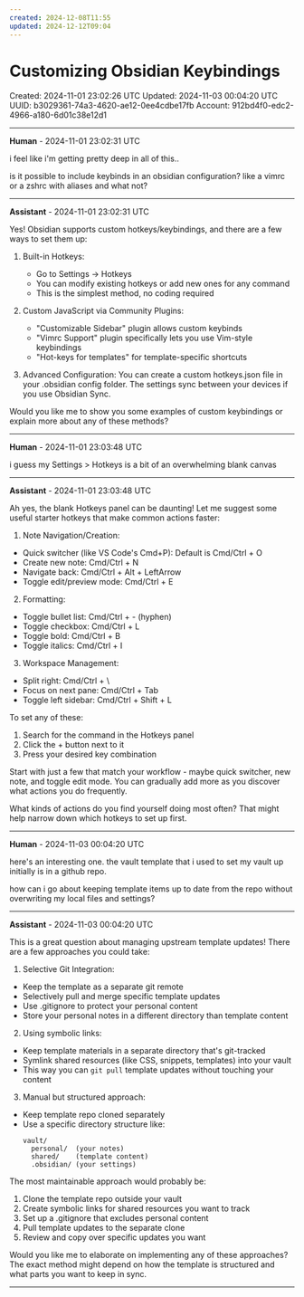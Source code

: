 ```yaml
---
created: 2024-12-08T11:55
updated: 2024-12-12T09:04
---
```

# Customizing Obsidian Keybindings

Created: 2024-11-01 23:02:26 UTC
Updated: 2024-11-03 00:04:20 UTC
UUID: b3029361-74a3-4620-ae12-0ee4cdbe17fb
Account: 912bd4f0-edc2-4966-a180-6d01c38e12d1

---

**Human** - 2024-11-01 23:02:31 UTC

i feel like i'm getting pretty deep in all of this.. 

is it possible to include keybinds in an obsidian configuration? like a vimrc or a zshrc with aliases and what not?

---

**Assistant** - 2024-11-01 23:02:31 UTC

 Yes! Obsidian supports custom hotkeys/keybindings, and there are a few ways to set them up:

1. Built-in Hotkeys:
   - Go to Settings → Hotkeys
   - You can modify existing hotkeys or add new ones for any command
   - This is the simplest method, no coding required

2. Custom JavaScript via Community Plugins:
   - "Customizable Sidebar" plugin allows custom keybinds
   - "Vimrc Support" plugin specifically lets you use Vim-style keybindings
   - "Hot-keys for templates" for template-specific shortcuts

3. Advanced Configuration:
   You can create a custom hotkeys.json file in your .obsidian config folder. The settings sync between your devices if you use Obsidian Sync.

Would you like me to show you some examples of custom keybindings or explain more about any of these methods?

---

**Human** - 2024-11-01 23:03:48 UTC

i guess my Settings  > Hotkeys is a bit of an overwhelming blank canvas

---

**Assistant** - 2024-11-01 23:03:48 UTC

 Ah yes, the blank Hotkeys panel can be daunting! Let me suggest some useful starter hotkeys that make common actions faster:

1. Note Navigation/Creation:
- Quick switcher (like VS Code's Cmd+P): Default is Cmd/Ctrl + O
- Create new note: Cmd/Ctrl + N
- Navigate back: Cmd/Ctrl + Alt + LeftArrow
- Toggle edit/preview mode: Cmd/Ctrl + E

2. Formatting:
- Toggle bullet list: Cmd/Ctrl + - (hyphen)
- Toggle checkbox: Cmd/Ctrl + L
- Toggle bold: Cmd/Ctrl + B
- Toggle italics: Cmd/Ctrl + I

3. Workspace Management:
- Split right: Cmd/Ctrl + \
- Focus on next pane: Cmd/Ctrl + Tab
- Toggle left sidebar: Cmd/Ctrl + Shift + L

To set any of these:
1. Search for the command in the Hotkeys panel
2. Click the + button next to it
3. Press your desired key combination

Start with just a few that match your workflow - maybe quick switcher, new note, and toggle edit mode. You can gradually add more as you discover what actions you do frequently.

What kinds of actions do you find yourself doing most often? That might help narrow down which hotkeys to set up first.

---

**Human** - 2024-11-03 00:04:20 UTC

here's an interesting one. the vault template that i used to set my vault up initially is in a github repo. 

how can i go about keeping template items up to date from the repo without overwriting my local files and settings?

---

**Assistant** - 2024-11-03 00:04:20 UTC

 This is a great question about managing upstream template updates! There are a few approaches you could take:

1. Selective Git Integration:
- Keep the template as a separate git remote
- Selectively pull and merge specific template updates
- Use .gitignore to protect your personal content
- Store your personal notes in a different directory than template content

2. Using symbolic links:
- Keep template materials in a separate directory that's git-tracked
- Symlink shared resources (like CSS, snippets, templates) into your vault
- This way you can `git pull` template updates without touching your content

3. Manual but structured approach:
- Keep template repo cloned separately
- Use a specific directory structure like:
  ```
  vault/
    personal/  (your notes)
    shared/    (template content)
    .obsidian/ (your settings)
  ```

The most maintainable approach would probably be:
1. Clone the template repo outside your vault
2. Create symbolic links for shared resources you want to track
3. Set up a .gitignore that excludes personal content
4. Pull template updates to the separate clone
5. Review and copy over specific updates you want

Would you like me to elaborate on implementing any of these approaches? The exact method might depend on how the template is structured and what parts you want to keep in sync.

---

